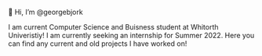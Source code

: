 👋 Hi, I’m @georgebjork

I am current Computer Science and Buisness student at Whitorth Univeristiy! I am currently seeking an internship for Summer 2022. Here you can find any current and old projects
I have worked on! 


<!---
georgebjork/georgebjork is a ✨ special ✨ repository because its `README.md` (this file) appears on your GitHub profile.
You can click the Preview link to take a look at your changes.
--->
